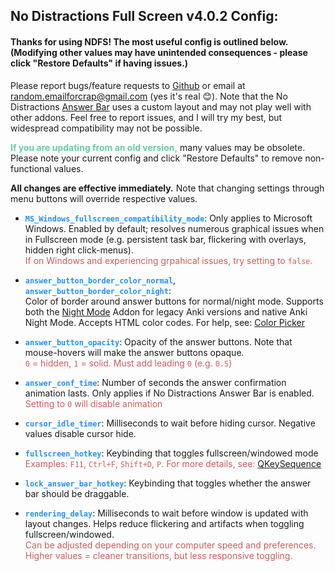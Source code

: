 ## No Distractions Full Screen v4.0.2 Config:

#### Thanks for using NDFS! The most useful config is outlined below. (Modifying other values may have unintended consequences - please click "Restore Defaults" if having issues.)  

  Please report bugs/feature requests to [Github](https://github.com/Quip13/No-Distractions-Full-Screen/issues) or email at random.emailforcrap@gmail.com (yes it's real 😊). Note that the No Distractions <u>Answer Bar</u> uses a custom layout and may not play well with other addons. Feel free to report issues, and I will try my best, but widespread compatibility may not be possible.  

 <b><span style="color:mediumaquamarine">If you are updating from an old version,</span></b> many values may be obsolete. Please note your current config and click "Restore Defaults" to remove non-functional values.  

 <b>All changes are effective immediately.</b> Note that changing settings through menu buttons will override respective values.  

-  <span style="color:dodgerblue">**`MS_Windows_fullscreen_compatibility_mode`**</span>:
  Only applies to Microsoft Windows. Enabled by default; resolves numerous graphical issues when in Fullscreen mode (e.g. persistent task bar, flickering with overlays, hidden right click-menus).  
  <span style="color:indianred">If on Windows and experiencing grpahical issues, try setting to `false`.</span>

-  <span style="color:dodgerblue">**`answer_button_border_color_normal`**</span>,  
  <span style="color:dodgerblue">**`answer_button_border_color_night`**</span>:  
  Color of border around answer buttons for normal/night mode. Supports both the <u>Night Mode</u> Addon for legacy Anki versions and native Anki Night Mode. Accepts HTML color codes. For help, see: [Color Picker](https://www.hexcolortool.com/#6e6e6e,0.8)  

-  <span style="color:dodgerblue">**`answer_button_opacity`**</span>: Opacity of the answer buttons. Note that mouse-hovers will make the answer buttons opaque.  
  <span style="color:indianred">`0` = hidden, `1` = solid. Must add leading `0` (e.g. `0.5`)</span>  

-  <span style="color:dodgerblue">**`answer_conf_time`**</span>: Number of seconds the answer confirmation animation lasts. Only applies if No Distractions Answer Bar is enabled.  
  <span style="color:indianred">Setting to `0` will disable animation</span>  

-  <span style="color:dodgerblue">**`cursor_idle_timer`**</span>: Milliseconds to wait before hiding cursor. Negative values disable cursor hide.

-  <span style="color:dodgerblue">**`fullscreen_hotkey`**</span>: Keybinding that toggles fullscreen/windowed mode  
  <span style="color:indianred">Examples:  `F11`,  `Ctrl+F`,  `Shift+D`,  `P`. For more details, see: [QKeySequence](https://doc.qt.io/qtforpython/PySide2/QtGui/QKeySequence.html?highlight=qkeysequence#PySide2.QtGui.QKeySequence)</span>

-  <span style="color:dodgerblue">**`lock_answer_bar_hotkey`**</span>: Keybinding that toggles whether the answer bar should be draggable.  

-  <span style="color:dodgerblue">**`rendering_delay`**</span>: Milliseconds to wait before window is updated with layout changes. Helps reduce flickering and artifacts when toggling fullscreen/windowed.  
  <span style="color:indianred">Can be adjusted depending on your computer speed and preferences. Higher values = cleaner transitions, but less responsive toggling.</span>
